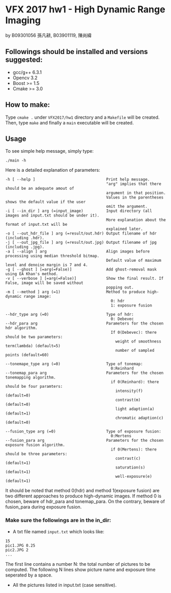 # VFX 2017 hw1 - High Dynamic Range Imaging
by B09301056 孫凡耕, B03901119, 陳尚緯

## Followings should be installed and versions suggested:
- gcc/g++ 6.3.1
- Opencv 3.2
- Boost >= 1.5
- Cmake >= 3.0

## How to make:
Type `cmake .` under `VFX2017/hw1` directory and a `Makefile` will be created.
Then, type `make` and finally a `main` executable will be created.

## Usage
To see simple help message, simply type:
```
./main -h
```
Here is a detailed explanation of parameters:
```
-h [ --help ]                               Print help message.
                                            "arg" implies that there should be an adequate amout of
                                            argument in that position.
                                            Values in the parentheses shows the default value if the user
                                            omit the argument.
-i [ --in_dir ] arg (=input_image)          Input directory (all images and input.txt should be under it).
                                            More explanation about the format of input.txt will be
                                            explained later.
-o [ --out_hdr_file ] arg (=result/out.hdr) Output filename of hdr (including .hdr).
-j [ --out_jpg_file ] arg (=result/out.jpg) Output filename of jpg (including .jpg).
-a [ --align ] arg                          Align images before processing using median threshold bitmap.
                                            Default value of maximum level and denoise margin is 7 and 4. 
-g [ --ghost ] [=arg(=False)]               Add ghost-removal mask using EA Khan's method.
-v [ --verbose ] [=arg(=False)]             Show the final result. If False, image will be saved without
                                            popping out.
-m [ --method ] arg (=1)                    Method to produce high-dynamic range image:
                                              0: hdr
                                              1: exposure fusion

--hdr_type arg (=0)                         Type of hdr:
                                              0: Debevec
--hdr_para arg                              Parameters for the chosen hdr algorithm.
                                              If 0(Debevec): there should be two parameters:
                                                weight of smoothness term(lambda) (default=5)
                                                number of sampled points (default=60)

--tonemape_type arg (=0)                    Type of tonemap:
                                              0:Reinhard
--tonemap_para arg                          Parameters for the chosen tonemapping algorithm.
                                              if 0(Reinhard): there should be four paramters:
                                                intensity(f) (default=0)
                                                contrast(m) (default=0)
                                                light adaption(a) (default=1)
                                                chromatic adaption(c) (default=0)

--fusion_type arg (=0)                      Type of exposure fusion:
                                              0:Mertens
--fusion_para arg                           Parameters for the chosen exposure fusion algorithm.
                                              if 0(Mertens): there should be three parameters:
                                                contrast(c) (default=1)
                                                saturation(s) (default=1)
                                                well-exposure(e) (default=1)
```
It should be noted that method 0(hdr) and method 1(exposure fusion) are two different approaches to
produce high-dynamic images. If method 0 is chosen, beware of hdr_para and tonemap_para. On the
contrary, beware of fusion_para during exposure fusion.
### Make sure the followings are in the in_dir:
- A txt file named `input.txt` which looks like:
```
15
pic1.JPG 0.25
pic2.JPG 2
...
```
The first line contains a number N: the total number of pictures to be computed.
The following N lines show picture name and exposure time seperated by a space.
- All the pictures listed in input.txt (case sensitive).
